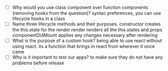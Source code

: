 - [ ] Why would you use class component over function components (removing hooks from the question)?
syntac preferences, you can use lifecycle hooks in a class
- [ ] Name three lifecycle methods and their purposes.
constructor creates the this.state for the render
render renders all the this.states and props
componentDidMount applies any changes necessary after rendering
- [ ] What is the purpose of a custom hook?
being able to use react without using react. its a function that brings in react from wherever it once came
- [ ] Why is it important to test our apps?
to make sure they do not have any problems before release